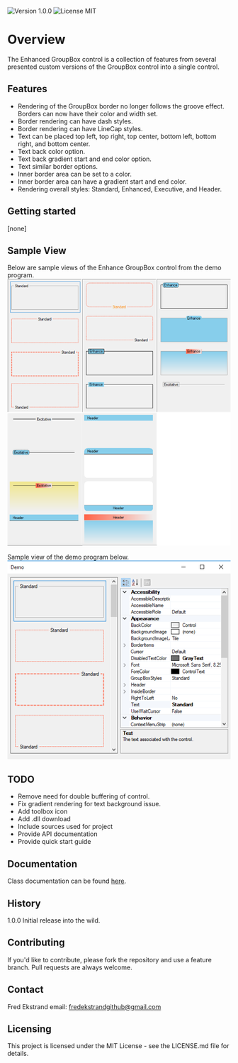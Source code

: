 
![Version 1.0.0](https://img.shields.io/badge/Version-1.0.0-brightgreen.svg) ![License MIT](https://img.shields.io/badge/Licence-MIT-blue.svg)
# Overview
The Enhanced GroupBox control is a collection of features from several presented custom versions of the GroupBox control into a single control. 

## Features
* Rendering of the GroupBox border no longer follows the groove effect. Borders can now have their color and width set.
* Border rendering can have dash styles. 
* Border rendering can have LineCap styles.
* Text can be placed top left, top right, top center, bottom left, bottom right, and bottom center.
* Text back color option.
* Text back gradient start and end color option.
* Text similar border options.
* Inner border area can be set to a color.
* Inner border area can have a gradient start and end color.
* Rendering overall styles: Standard, Enhanced, Executive, and Header.

## Getting started
[none]
## Sample View
Below are sample views of the Enhance GroupBox control from the demo program.
![Project type](https://github.com/FredEkstrand/ImageFiles/raw/master/GroupBoxExamples.png)

Sample view of the demo program below.<br/>
![Project type](https://github.com/FredEkstrand/ImageFiles/raw/master/EnhanceGroupBoxDemo.PNG)

## TODO
* Remove need for double buffering of control.
* Fix gradient rendering for text background issue.
* Add toolbox icon
* Add .dll download
* Include sources used for project
* Provide API documentation
* Provide quick start guide

## Documentation
Class documentation can be found [here](http://fredekstrand.github.io/EnhanceGroupBox).

## History
 1.0.0 Initial release into the wild.
 
## Contributing

If you'd like to contribute, please fork the repository and use a feature
branch. Pull requests are always welcome.

## Contact
Fred Ekstrand 
email: fredekstrandgithub@gmail.com
## Licensing

This project is licensed under the MIT License - see the LICENSE.md file for details. 
